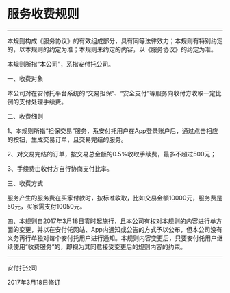 # **服务收费规则**

---

本规则构成《服务协议》的有效组成部分，具有同等法律效力；本规则有特别约定的，以本规则的约定为准；本规则未约定的内容，以《服务协议》的约定为准。

本规则所指“本公司”，系指安付托公司。

一、收费对象

本公司对在安付托平台系统的“交易担保”、“安全支付”等服务向收付方收取一定比例的支付处理手续费。

二、收费细则

1、本规则所指“担保交易”服务，系安付托用户在App登录账户后，通过点击相应的按钮，生成交易订单，且交易完结的服务。

2、对交易完结的订单，按交易总金额的0.5%收取手续费，最多不超过500元；

3、手续费由收付方自行协商支付比率。

三、收费方式

服务产生的服务费在买家付款时，按标准收取，比如交易金额10000元，服务费是50元，买家需支付10050元。

四、本规则自2017年3月18日零时起施行，且本公司有权对本规则的内容进行单方面的变更，并以在安付仛网站、App内通知或公告的方式予以公布，但本公司没有义务再行单独对每个安付托用户进行通知。本规则内容变更后，只要安付仛用户继续使用“收费服务”的，即视为其同意接受变更后的规则内容的约束。

---

安付托公司

2017年3月18日修订

